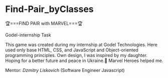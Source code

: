 # Find-Pair_byClasses

🏆===FIND PAIR with MARVEL===🏆

Godel-internship Task

This game was created during my internship at Godel Technologies.
Here used only base HTML, CSS, and JavaScript and Object-oriented programming principles.
Own design, I was inspired by my daughter.
Hoping for a better future and peace in Ukraine.🙏
Marvel Heroes helped me.

Mentor:
_Dzmitry Liskovich_
(Software Engineer Javascript)
